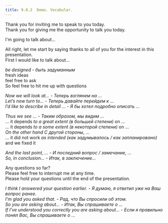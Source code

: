 ```yaml
---
title: 9.0.2  Demo. Vocabular.
---
```

  
Thank you for inviting me to speak to you today.  
Thank you for giving me the opportunity to talk you today.  
  
I'm going to talk about...  
  
  
All right, let me start by saying thanks to all of you for the interest in this presentation.  
First I would like to talk about…  
  
  
<em>be designed <span>- быть задуманным</span></em>  
fresh ideas  
feel free to ask  
So feel free to hit me up with questions  
  
  
<em>Now we will look at… <span>-    Теперь взглянем на …</span></em>  
<em>Let’s now turn to… <span>-    Теперь давайте перейдем к …</span></em>  
<em>I’d like to describe in detail … <span>-    Я бы хотел подробно описать …</span></em>  
  
  
<em>Thus we see … <span>-    Таким образом, мы видим …</span></em>  
... it depends <em>to a great extent <span> (в большей степени)</span></em> on ...  
... it depends <em>to a some extent <span> (в некоторой степени)</span></em> on ...  
<em>On the other hand <span>С другой стороны</span></em>, ...   
... it did not work <em>as intended <span>(как задумывалось / как запланировано)</span></em> and we fixed it  
  
<em>And the last point, … <span>-    И последний вопрос / замечание, …</span></em>  
<em>So, in conclusion… <span>-    Итак, в заключение…</span></em>  
  
  
Any questions so far?   
Please feel free to interrupt me at any time.  
Please hold your questions until the end of the presentation.  
  
  
<em>I think I answered your question earlier. <span>-  Я думаю, я ответил уже на Ваш вопрос ранее.</span></em>  
<em>I'm glad you asked that. <span>-  Рад, что Вы спросили об этом.</span></em>  
<em>So you are asking about… <span>-     Итак, Вы спрашиваете о …</span></em>  
<em>If I’ve understood you correctly you are asking about… <span>-    Если я правильно понял Вас, Вы спрашиваете о …</span></em>  
